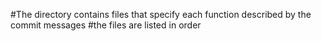 #The directory contains files that specify each function described by the commit messages
#the files are listed in order
